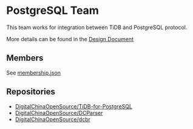 # PostgreSQL Team

This team works for integration between TiDB and PostgreSQL protocol.

More details can be found in the [Design Document](https://github.com/DigitalChinaOpenSource/TiDB-for-PostgreSQL/blob/main/DESIGN_DOCUMENT.md)

## Members

See [membership.json](membership.json)

## Repositories

* [DigitalChinaOpenSource/TiDB-for-PostgreSQL](https://github.com/DigitalChinaOpenSource/TiDB-for-PostgreSQL)
* [DigitalChinaOpenSource/DCParser](https://github.com/DigitalChinaOpenSource/DCParser)
* [DigitalChinaOpenSource/dcbr](https://github.com/DigitalChinaOpenSource/dcbr)
